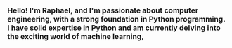 ### Hello! I'm Raphael, and I'm passionate about computer engineering, with a strong foundation in Python programming. I have solid expertise in Python and am currently delving into the exciting world of machine learning,

